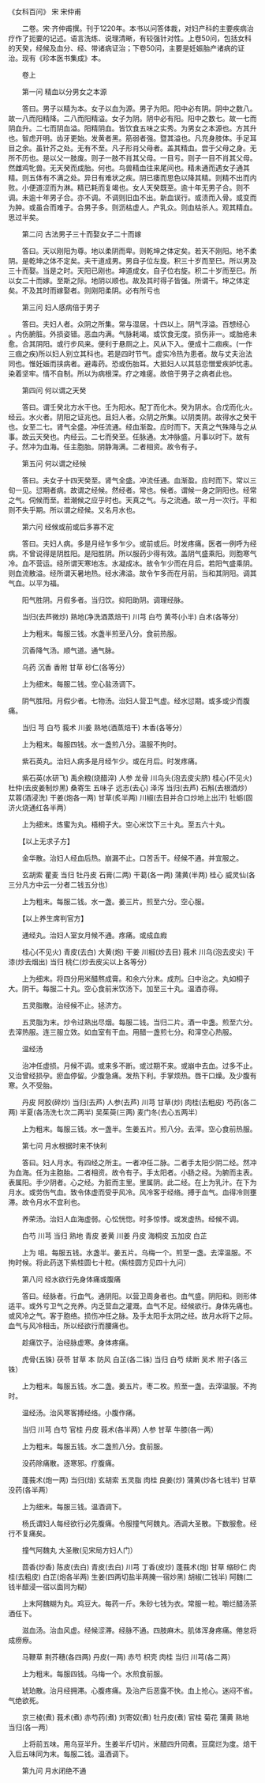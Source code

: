 <!-- { "loadSidebar": true } -->
《女科百问》 宋 宋仲甫

　　二卷。宋·齐仲甫撰。刊于1220年。本书以问答体裁，对妇产科的主要疾病治疗作了扼要的记述。语言洗练、说理清晰，有较强针对性。上卷50问，包括女科的天癸，经候及血分、经、带诸病证治；下卷50问，主要是妊娠胎产诸病的证治。现有《珍本医书集成》本。

　　卷上

　　第一问 精血以分男女之本源

　　答曰。男子以精为本。女子以血为源。男子为阳。阳中必有阴。阴中之数八。故一八而阳精降。二八而阳精溢。女子为阴。阴中必有阳。阳中之数七。故一七而阴血升。二七而阴血溢。阳精阴血。皆饮食五味之实秀。为男女之本源也。方其升也。智虑开明。齿牙更始。发黄者黑。筋弱者强。暨其溢也。凡充身肢体。手足耳目之余。虽针芥之处。无有不至。凡子形肖父母者。盖其精血。尝于父母之身。无所不历也。是以父一肢废。则子一肢不肖其父母。一目亏。则子一目不肖其父母。然雌鸡牝兽。无天癸而成胎。何也。鸟兽精血往来尾间也。精未通而遇女子通其精。则五体有不满之处。异日有难状之疾。阴已痿而思色以降其精。则精不出而内败。小便道涩而为淋。精已耗而复竭也。女人天癸既至。逾十年无男子合。则不调。未逾十年男子合。亦不调。不调则旧血不出。新血误行。或渍而入骨。或变而为肿。或虽合而难子。合男子多。则沥枯虚人。产乳众。则血枯杀人。观其精血。思过半矣。

　　第二问 古法男子三十而娶女子二十而嫁

　　答曰。天以刚阳为尊。地以柔阴而卑。则乾坤之体定矣。若天不刚阳。地不柔阴。是乾坤之体不定矣。夫干道成男。男自子位左旋。积三十岁而至巳。所以男及三十而娶。当是之时。天阳已刚也。坤道成女。自子位右旋。积二十岁而至巳。所以女二十而嫁。至斯之际。地阴以顺也。故及其时得子皆强。所谓干。坤之体定矣。不及其时而嫁娶者。则刚阳柔阴。必有所亏也

　　第三问 妇人感病倍于男子

　　答曰。夫妇人者。众阴之所集。常与湿居。十四以上。阴气浮溢。百想经心 。内伤腑脏。外损姿错。恶血内满。气脉耗竭。或饮食无度。损伤非一。或胎疮未愈。合其阴阳。或行步风来。便利于悬厕之上。风从下入。便成十二痼疾。(一作三痼之疾)所以妇人别立其科也。若是四时节气。虚实冷热为患者。故与丈夫治法同也。惟妊娠而挟病者。避毒药。恐或伤胎耳。大抵妇人以其慈恋憎爱疾妒忧恚。染着坚牢。情不自制。所以为病根深。疗之难瘥。故倍于男子之病者此也。

　　第四问 何以谓之天癸

　　答曰。谓壬癸北方水干也。壬为阳水。配丁而化木。癸为阴水。合戊而化火。经云。水火者。阴阳之证兆也。且妇人者。众阴之所集。以阴类阴。故得水之癸干也。女至二七。肾气全盛。冲任流通。经血渐盈。应时而下。天真之气殊降与之从事。故云天癸也。内经云。二七而癸至。任脉通。太冲脉盛。月事以时下。故有子。然冲为血海。任主胞胎。阴静海满。二者相资。故令有子。

　　第五问 何以谓之经候

　　答曰。夫女子十四天癸至。肾气全盛。冲流任通。血渐盈。应时而下。常以三旬一见。愆期者病。故谓之经候。然经者。常也。候者。谓候一身之阴阳也。经常之气。伺候而至。若潮候之应乎时也。天真之气。与之流通。故一月一次行。平和则不失乎期。所以谓之经候。又名月水也。

　　第六问 经候或前或后多寡不定

　　答曰。夫妇人病。多是月经乍多乍少。或前或后。时发疼痛。医者一例呼为经病。不曾说得是阴胜阳。是阳胜阴。所以服药少得有效。盖阴气盛乘阳。则胞寒气冷。血不营运。经所谓天寒地冻。水凝成冰。故令乍少而在月后。若阳气盛乘阴。则血流散溢。经所谓天暑地热。经水沸溢。故令乍多而在月前。当和其阴阳。调其气血。以平为福。

　　阳气胜阴。月假多者。当归饮。抑阳助阴。调理经脉。

　　当归(去芦微炒) 熟地(净洗酒蒸焙干) 川芎 白芍 黄芩(小半) 白术(各等分）

　　上为粗末。每服三钱。水盏半煎至八分。食前热服。

　　沉香降气汤。顺气道。通气脉。

　　乌药 沉香 香附 甘草 砂仁(各等分）

　　上为细末。每服二钱。空心盐汤调下。

　　阴气胜阳。月假少者。七物汤。治妇人营卫气虚。经水愆期。或多或少而腹痛。

　　当归 芎 白芍 莪术 川姜 熟地(酒蒸焙干) 木香(各等分）

　　上为粗末。每服四钱。水一盏煎八分。温服不拘时。

　　紫石英丸。治妇人病多是月经乍少。或在月后。时发疼痛。

　　紫石英(水研飞) 禹余粮(烧醋淬) 人参 龙骨 川乌头(泡去皮尖脐) 桂心(不见火) 杜仲(去皮姜制炒黑) 桑寄生 五味子 远志(去心) 泽泻 当归(去芦) 石斛(去根酒炒）苁蓉(酒浸洗) 干姜(炮各一两) 甘草(炙半两) 川椒(去目并合口炒地上出汗) 牡蛎(固济火烧通红各半两）

　　上为细末。炼蜜为丸。梧桐子大。空心米饮下三十丸。至五六十丸。

　　【以上无求子方】

　　金华散。治妇人经血后热。崩漏不止。口苦舌干。经候不通。并宜服之。

　　玄胡索 瞿麦 当归 牡丹皮 石膏(二两) 干葛(各一两) 蒲黄(半两) 桂心 威灵仙(各三分凡方中云一分者二钱五分也）

　　上为粗末。每服二钱。水一盏。姜三片。煎至六分。空心服。

　　【以上养生席判官方】

　　通经丸。治妇人室女月候不通。疼痛。或成血瘕

　　桂心(不见火) 青皮(去白) 大黄(炮) 干姜 川椒(炒去目) 莪术 川乌(泡去皮尖) 干漆(炒去烟出) 当归 桃仁(炒去皮尖以上各等分）

　　上为细末。将四分用米醋熬成膏。和余六分末。成剂。臼中治之。丸如桐子大。阴干。每服二十丸。空心食前米饮汤下。加至三十丸。温酒亦得。

　　五灵脂散。治经候不止。拯济方。

　　五灵脂为末。炒令过熟出尽烟。每服二钱。当归二片。酒一中盏。煎至六分。去滓热服。连三服立效。如血室有干血。用醋一盏煎七分。和滓空心热服。

　　温经汤

　　治冲任虚损。月候不调。或来多不断。或过期不来。或崩中去血。过多不止。又治曾经损孕。瘀血停留。少腹急痛。发热下利。手掌烦热。唇干口燥。及少腹有寒。久不受胎。

　　丹皮 阿胶(碎炒) 当归(去芦) 人参(去芦) 川芎 甘草(炒) 肉桂(去粗皮) 芍药(各二两) 半夏(各汤洗七次二两半) 吴茱萸(三两) 麦门冬(去心五两半）

　　上为粗末。每服三钱。水一盏半。生姜五片。煎八分。去滓。空心食前热服。

　　第七问 月水根据时来不快利

　　答曰。妇人月水。有四经之所主。一者冲任二脉。二者手太阳少阴二经。然冲为血海。任为主胞胎。二者相资。故令有子。手太阳者。小肠之经。为腑而主表。表属阳。手少阴者。心之经。为脏而主里。里属阴。此二经。在上为乳汁。在下为月水。或劳伤气血。致令体虚而受乎风冷。风冷客于经络。搏于血气。血得冷则壅滞。故令月水不宜利也。

　　养荣汤。治妇人血海虚弱。心忪恍惚。时多惊悸。或发虚热。经候不调。

　　白芍 川芎 当归 熟地 青皮 姜黄 川姜 丹皮 海桐皮 五加皮 白芷

　　上为 咀。每服五钱。水盏半。姜五片。乌梅一个。煎至一盏。去滓温服。不拘时候。将此药送下紫桂圆七十粒。(紫桂圆方见四十九问）

　　第八问 经水欲行先身体痛或腹痛

　　答曰。经脉者。行血气。通阴阳。以营卫周身者也。血气盛。阴阳和。则形体适平。或外亏卫气之充养。内乏营血之灌溉。血气不足。经候欲行。身体先痛也。或风冷之气。客于胞络。损伤冲任之脉。及手太阳手太阴之经。故月水将下之际。血气与风冷相击。所以经欲行而腰痛也。

　　趁痛饮子。治经脉虚寒。身体疼痛。

　　虎骨(五铢) 茯苓 甘草 本 防风 白芷(各二铢) 当归 白芍 续断 吴术 附子(各三铢）

　　上为粗末。每服五钱。水二盏。姜五片。枣二枚。煎至一盏。去滓温服。不拘时。

　　温经汤。治风寒客搏经络。小腹作痛。

　　当归 川芎 白芍 官桂 丹皮 莪术(各半两) 人参 甘草 牛膝(各一两）

　　上为粗末。每服五钱。水二盏煎八分。食前服。

　　没药除痛散。逐寒邪。疗腹痛。

　　蓬莪术(炮一两) 当归(焙) 玄胡索 五灵脂 肉桂 良姜(炒) 蒲黄(炒各七钱半) 甘草 没药(各半两）

　　上为细末。每服三钱。温酒调下。

　　杨氏谓妇人每经欲行必先腹痛。令服撞气阿魏丸。酒调大圣散。下数服愈。经行不复痛矣。

　　撞气阿魏丸 大圣散(见宋局方妇人门）

　　茴香(炒香) 陈皮(去白) 青皮(去白) 川芎 丁香(皮炒) 蓬莪术(炮) 甘草 缩砂仁 肉桂(去粗皮) 白芷(炮各半两) 生姜(四两切盐半两腌一宿炒黑) 胡椒(二钱半) 阿魏(二钱半醋浸一宿以面同为糊）

　　上末阿魏糊为丸。鸡豆大。每药一斤。朱砂七钱为衣。常服一粒。嚼烂醋汤茶酒任下。

　　滋血汤。治血风虚。经候涩滞。经脉不通。四肢麻木。肌体浑身疼痛。倦怠将成痨瘵。

　　马鞭草 荆芥穗(各四两) 丹皮(一两) 赤芍 枳壳 肉桂 当归 川芎(各二两）

　　上为粗末。每服四钱。乌梅一个。水煎食前服。

　　琥珀散。治月经拥滞。心腹疼痛。及治产后恶露不快。血上抢心。迷闷不省。气绝欲死。

　　京三棱(煮) 莪术(煮) 赤芍药(煮) 刘寄奴(煮) 牡丹皮(煮) 官桂 菊花 蒲黄 熟地 当归(各一两）

　　上将前五味。用乌豆半升。生姜半斤切片。米醋四升同煮。豆腐烂为度。焙干入后五味同为末。每服二钱。温酒调下。

　　第九问 月水闭绝不通

